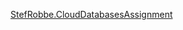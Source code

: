 [StefRobbe.CloudDatabasesAssignment](https://github.com/Stef16Robbe/StefRobbe.CloudDatabasesAssignment)
